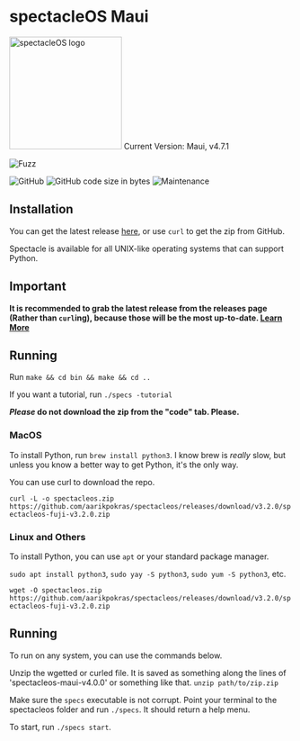 # spectacleOS Maui
<img src="https://i.ibb.co/3dPytT2/specs.png" alt="spectacleOS logo" width="200">
Current Version: Maui, v4.7.1

![Fuzz](https://img.shields.io/badge/spectacleos-The%20lightest%20operating%20system-5993ff?style=for-the-badge)

![GitHub](https://img.shields.io/github/license/aarikpokras/spectacleos) ![GitHub code size in bytes](https://img.shields.io/github/languages/code-size/aarikpokras/spectacleos) ![Maintenance](https://img.shields.io/maintenance/yes/2023)
## Installation
You can get the latest release [here](https://github.com/aarikpokras/spectacleos/releases), or use `curl` to get the zip from GitHub.

Spectacle is available for all UNIX-like operating systems that can support Python.
## Important
**It is recommended to grab the latest release from the releases page (Rather than `curl`ing), because those will be the most up-to-date. [Learn More](nocurl.md)**

## Running
Run `make && cd bin && make && cd ..`

If you want a tutorial, run `./specs -tutorial`

***Please* do not download the zip from the "code" tab. Please.**
### MacOS
To install Python, run `brew install python3`. I know brew is *really* slow, but unless you know a better way to get Python, it's the only way.

You can use curl to download the repo.

`curl -L -o spectacleos.zip https://github.com/aarikpokras/spectacleos/releases/download/v3.2.0/spectacleos-fuji-v3.2.0.zip`
### Linux and Others
To install Python, you can use `apt` or your standard package manager.

`sudo apt install python3`, `sudo yay -S python3`, `sudo yum -S python3`, etc.

`wget -O spectacleos.zip https://github.com/aarikpokras/spectacleos/releases/download/v3.2.0/spectacleos-fuji-v3.2.0.zip`
## Running
To run on any system, you can use the commands below.

Unzip the wgetted or curled file. It is saved as something along the lines of 'spectacleos-maui-v4.0.0' or something like that. `unzip path/to/zip.zip`

Make sure the `specs` executable is not corrupt. Point your terminal to the spectacleos folder and run `./specs`. It should return a help menu.

To start, run `./specs start`.
